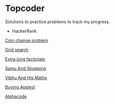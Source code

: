 Topcoder
========

Solutions to practice problems to track my progress.

* HackerRank

[Coin change problem](HackerRank/CoinChange/Solution.java)

[Grid search](HackerRank/GridSearch/main.c)

[Extra long factorials](HackerRank/ExtraLongFactorials/main.c)

[Samu And Shopping](HackerEarth/SamuAndShopping/main.c)

[Vibhu And His Maths](HackerEarth/VibhuAndMaths/main.c)

[Buying Apples!](Spoj/ABA12C/main.c)

[Alphacode](Spoj/ACODE/main.c)
